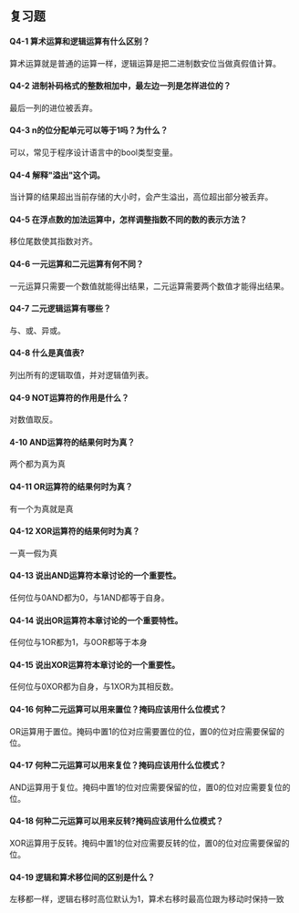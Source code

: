 ## 复习题
#### Q4-1 算术运算和逻辑运算有什么区别？
算术运算就是普通的运算一样，逻辑运算是把二进制数安位当做真假值计算。

#### Q4-2 进制补码格式的整数相加中，最左边一列是怎样进位的？
最后一列的进位被丢弃。

#### Q4-3 n的位分配单元可以等于1吗？为什么？
可以，常见于程序设计语言中的bool类型变量。

#### Q4-4 解释"溢出"这个词。
当计算的结果超出当前存储的大小时，会产生溢出，高位超出部分被丢弃。

#### Q4-5 在浮点数的加法运算中，怎样调整指数不同的数的表示方法？
移位尾数使其指数对齐。

#### Q4-6 一元运算和二元运算有何不同？
一元运算只需要一个数值就能得出结果，二元运算需要两个数值才能得出结果。

#### Q4-7 二元逻辑运算有哪些？
与、或、异或。

#### Q4-8 什么是真值表?
列出所有的逻辑取值，并对逻辑值列表。

#### Q4-9 NOT运算符的作用是什么？
对数值取反。

#### 4-10 AND运算符的结果何时为真？
两个都为真为真

#### Q4-11 OR运算符的结果何时为真？
有一个为真就是真

#### Q4-12 XOR运算符的结果何时为真？
一真一假为真

#### Q4-13 说出AND运算符本章讨论的一个重要性。
任何位与0AND都为0，与1AND都等于自身。

#### Q4-14 说出OR运算符本章讨论的一个重要特性。
任何位与1OR都为1，与0OR都等于本身

#### Q4-15 说出XOR运算符本章讨论的一个重要性。
任何位与0XOR都为自身，与1XOR为其相反数。

#### Q4-16 何种二元运算可以用来置位？掩码应该用什么位模式？
OR运算用于置位。掩码中置1的位对应需要置位的位，置0的位对应需要保留的位。

#### Q4-17 何种二元运算可以用来复位？掩码应该用什么位模式？
AND运算用于复位。掩码中置1的位对应需要保留的位，置0的位对应需要复位的位。

#### Q4-18 何种二元运算可以用来反转?掩码应该用什么位模式？
XOR运算用于反转。掩码中置1的位对应需要反转的位，置0的位对应需要保留的位。

#### Q4-19 逻辑和算术移位间的区别是什么？
左移都一样，逻辑右移时高位默认为1，算术右移时最高位跟为移动时保持一致

